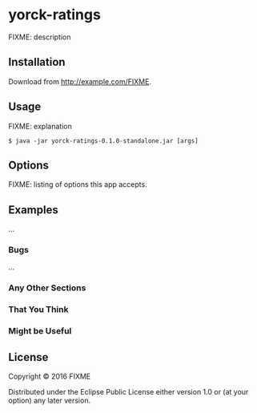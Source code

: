 # yorck-ratings

FIXME: description

## Installation

Download from http://example.com/FIXME.

## Usage

FIXME: explanation

    $ java -jar yorck-ratings-0.1.0-standalone.jar [args]

## Options

FIXME: listing of options this app accepts.

## Examples

...

### Bugs

...

### Any Other Sections
### That You Think
### Might be Useful

## License

Copyright © 2016 FIXME

Distributed under the Eclipse Public License either version 1.0 or (at
your option) any later version.
